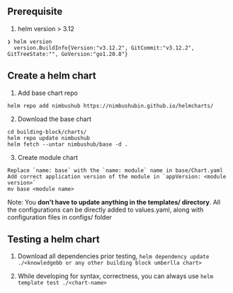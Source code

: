 ## Prerequisite

1. helm version > 3.12

  ```
  ❯ helm version                                                                                  
    version.BuildInfo{Version:"v3.12.2", GitCommit:"v3.12.2", GitTreeState:"", GoVersion:"go1.20.8"}
  ```

## Create a helm chart

1. Add base chart repo

```
helm repo add nimbushub https://nimbushubin.github.io/helmcharts/ 
```

2. Download the base chart

```
cd building-block/charts/
helm repo update nimbushub
helm fetch --untar nimbushub/base -d .

```

3. Create module chart

```
Replace `name: base` with the `name: module` name in base/Chart.yaml
Add correct application version of the module in `appVersion: <module version>`
mv base <module name>
```
Note: You **don't have to update anything in the templates/ directory**. All the configurations can be directly added to values.yaml, along with configuration files in configs/ folder


## Testing a helm chart

1. Download all dependencies prior testing, `helm dependency update ./<knowledgebb or any other building block umberlla chart>`

2. While developing for syntax, correctness, you can always use `helm template test ./<chart-name>`
